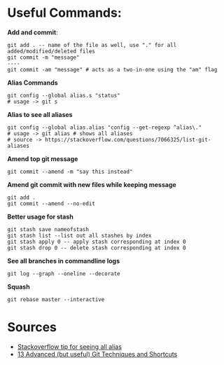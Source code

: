 # Useful Commands:
**Add and commit**:
```
git add . -- name of the file as well, use "." for all added/modified/deleted files
git commit -m "message"
----
git commit -am "message" # acts as a two-in-one using the "am" flag
```
**Alias Commands**
```
git config --global alias.s "status"
# usage -> git s
```
**Alias to see all aliases**
```
git config --global alias.alias "config --get-regexp ^alias\."
# usage -> git alias # shows all aliases
# source -> https://stackoverflow.com/questions/7066325/list-git-aliases
```
**Amend top git message**
```
git commit --amend -m "say this instead"
```
**Amend git commit with new files while keeping message**
```
git add .
git commit --amend --no-edit
```
**Better usage for stash**
```
git stash save nameofstash
git stash list --list out all stashes by index
git stash apply 0 -- apply stash corresponding at index 0
git stash drop 0 -- delete stash corresponding at index 0
```
**See all branches in commandline logs**
```
git log --graph --oneline --decorate
```
**Squash**
```
git rebase master --interactive
```
# Sources

* [Stackoverflow tip for seeing all alias](https://stackoverflow.com/questions/7066325/list-git-aliases)
* [13 Advanced (but useful) Git Techniques and Shortcuts
](https://www.youtube.com/watch?v=ecK3EnyGD8o&ab_channel=Fireship)